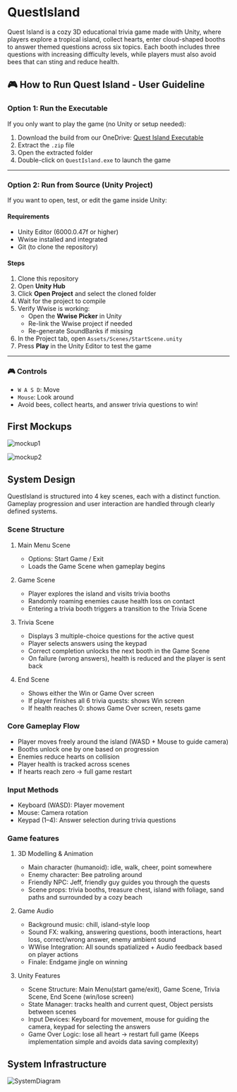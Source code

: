 # QuestIsland
Quest Island is a cozy 3D educational trivia game made with Unity, where players explore a tropical island, collect hearts, enter cloud-shaped booths to answer themed questions across six topics. Each booth includes three questions with increasing difficulty levels, while players must also avoid bees that can sting and reduce health.

## 🎮 How to Run Quest Island - User Guideline

### Option 1: Run the Executable

If you only want to play the game (no Unity or setup needed):

1. Download the build from our OneDrive: [Quest Island Executable](https://fhstp-my.sharepoint.com/personal/lbwu_fhstp_ac_at/_layouts/15/onedrive.aspx?id=%2Fpersonal%2Flbwu%5Ffhstp%5Fac%5Fat%2FDocuments%2FFH%2FBCC%2Flecture%2FCCL4%2FSS2025%2FUpload&ga=1) 
2. Extract the `.zip` file
3. Open the extracted folder
4. Double-click on `QuestIsland.exe` to launch the game

---

### Option 2: Run from Source (Unity Project)

If you want to open, test, or edit the game inside Unity:

#### Requirements
- Unity Editor (6000.0.47f or higher)
- Wwise installed and integrated
- Git (to clone the repository)

#### Steps

1. Clone this repository
2. Open **Unity Hub**
3. Click **Open Project** and select the cloned folder
4. Wait for the project to compile
5. Verify Wwise is working:
   - Open the **Wwise Picker** in Unity
   - Re-link the Wwise project if needed
   - Re-generate SoundBanks if missing
6. In the Project tab, open `Assets/Scenes/StartScene.unity`
7. Press **Play** in the Unity Editor to test the game

---

### 🎮 Controls

- `W A S D`: Move
- `Mouse`: Look around
- Avoid bees, collect hearts, and answer trivia questions to win!


## First Mockups

![mockup1](https://github.com/user-attachments/assets/c7a99a3e-28b5-4922-9055-e705bcc9e591)

![mockup2](https://github.com/user-attachments/assets/3bc738ed-6e4d-4b3f-bd9c-362419b4d668)

## System Design

QuestIsland is structured into 4 key scenes, each with a distinct function. Gameplay progression and user interaction are handled through clearly defined systems.

### Scene Structure

1. Main Menu Scene
   - Options: Start Game / Exit
   - Loads the Game Scene when gameplay begins

2. Game Scene
   - Player explores the island and visits trivia booths
   - Randomly roaming enemies cause health loss on contact
   - Entering a trivia booth triggers a transition to the Trivia Scene

3. Trivia Scene
   - Displays 3 multiple-choice questions for the active quest
   - Player selects answers using the keypad
   - Correct completion unlocks the next booth in the Game Scene
   - On failure (wrong answers), health is reduced and the player is sent back

4. End Scene
   - Shows either the Win or Game Over screen
   - If player finishes all 6 trivia quests: shows Win screen
   - If health reaches 0: shows Game Over screen, resets game

### Core Gameplay Flow

- Player moves freely around the island (WASD + Mouse to guide camera)
- Booths unlock one by one based on progression
- Enemies reduce hearts on collision
- Player health is tracked across scenes
- If hearts reach zero → full game restart

### Input Methods

- Keyboard (WASD): Player movement
- Mouse: Camera rotation
- Keypad (1–4): Answer selection during trivia questions

### Game features

1. 3D Modelling & Animation
   - Main character (humanoid): idle, walk, cheer, point somewhere
   - Enemy character: Bee patroling around
   - Friendly NPC: Jeff, friendly guy guides you through the quests
   - Scene props: trivia booths, treasure chest, island with foliage, sand paths and surrounded by a cozy beach

2. Game Audio
   - Background music: chill, island-style loop
   - Sound FX: walking, answering questions, booth interactions, heart loss, correct/wrong answer, enemy ambient sound
   - WWise Integration: All sounds spatialized + Audio feedback based on player actions
   - Finale: Endgame jingle on winning

3. Unity Features
   - Scene Structure: Main Menu(start game/exit), Game Scene, Trivia Scene, End Scene (win/lose screen)
   - State Manager: tracks health and current quest, Object persists between scenes
   - Input Devices: Keyboard for movement, mouse for guiding the camera, keypad for selecting the answers
   - Game Over Logic: lose all heart → restart full game (Keeps implementation simple and avoids data saving complexity)

## System Infrastructure

![SystemDiagram](https://github.com/user-attachments/assets/561c4f34-2f48-4a25-9a07-345c43ac59d1)


